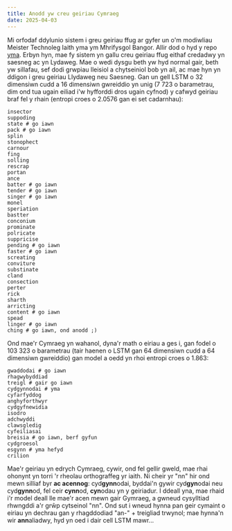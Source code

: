```yaml
---
title: Anodd yw creu geiriau Cymraeg
date: 2025-04-03
---
```

Mi orfodaf ddylunio sistem i greu geiriau ffug ar gyfer un o'm modiwliau Meister Technoleg Iaith yma ym Mhrifysgol Bangor. Allir dod o hyd y repo [yma](https://github.com/Oktogazh/sudogen). Erbyn hyn, mae fy sistem yn gallu creu geiriau ffug eithaf credadwy yn saesneg ac yn Lydaweg. Mae o wedi dysgu beth yw hyd normal gair, beth yw sillafau, sef dodi grwpiau lleisiol a chytseiniol bob yn ail, ac mae hyn yn ddigon i greu geiriau Llydaweg neu Saesneg. Gan un gell LSTM o 32 dimensiwn cudd a 16 dimensiwn gwreiddio yn unig (7 723 o barametrau, dim ond tua ugain eiliad i'w hyfforddi dros ugain cyfnod) y cafwyd geiriau braf fel y rhain (entropi croes o 2.0576 gan ei set cadarnhau):

```
insector
suppoding
state # go iawn
pack # go iawn
splin
stonophect
carnour
fing
solling
rescrap
portan
ance
batter # go iawn
tender # go iawn
singer # go iawn
monel
speriation
bastter
conconium
prominate
polricate
suppricise
pending # go iawn
faster # go iawn
screating
conviture
substinate
cland
consection
perter
rick
sharth
arricting
content # go iawn
spead
linger # go iawn
ching # go iawn, ond anodd ;)
```

Ond mae'r Cymraeg yn wahanol, dyna'r math o eiriau a ges i, gan fodel o 103 323 o barametrau (tair haenen o LSTM gan 64 dimensiwn cudd a 64 dimensiwn gwreiddio) gan model a oedd yn rhoi entropi croes o 1.863:

```
gwaddodai # go iawn
rhagwybyddiad
treigl # gair go iawn
cydgynnodai # yma
cyfarfyddog
anghyforthwyr
cydgyfnewidia
isodro
adchwyddi
clawsgledig
cyfeiliasai
breisia # go iawn, berf gyfun
cydgroesol
esgynn # yma hefyd
crilion
```

Mae'r geiriau yn edrych Cymraeg, cywir, ond fel gellir gweld, mae rhai ohonynt yn torri 'r rheolau orthograffeg yr iaith. Ni cheir yr "nn" hir ond mewn silliaf byr **ac acennog**: cyd**gynn**odai, byddai'n gywir cyd**gyn**odai neu cyd**gynn**od, fel ceir **cynn**od, **cyn**odau yn y geiriadur. I ddeall yna, mae rhaid i'r model deall lle mae'r acen mewn gair Gymraeg, a gwneud cysylltiad rhwngddi a'r grŵp cytseinol "nn". Ond sut i wneud hynna pan geir cymaint o eiriau yn dechrau gan y rhagddodiad "an-" + treigliad trwynol; mae hynna'n wir **ann**aliadwy, hyd yn oed i dair cell LSTM mawr...